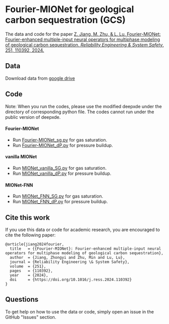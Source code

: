 # Fourier-MIONet for geological carbon sequestration (GCS)

The data and code for the paper [Z. Jiang, M. Zhu, & L. Lu. Fourier-MIONet: Fourier-enhanced multiple-input neural operators for multiphase modeling of geological carbon sequestration. *Reliability Engineering & System Safety*, 251, 110392, 2024.](https://doi.org/10.1016/j.ress.2024.110392)

## Data
Download data from [google drive](https://drive.google.com/drive/folders/1OJruFzi2dO8Xwo7XrS_zAhmsGFJQ-imL?usp=sharing)

## Code
Note: When you run the codes, please use the modified deepxde under the directory of corresponding python file. The codes cannot run under the public version of deepxde.

#### Fourier-MIONet
- Run [Fourier-MIONet_sg.py](Fourier-MIONet_sg.py) for gas saturation.
- Run [Fourier-MIONet_dP.py](Fourier-MIONet_dP.py) for pressure buildup.

#### vanilla MIONet
- Run [MIONet_vanilla_SG.py](baselines/MIONet_vanilla_SG.py) for gas saturation.
- Run [MIONet_vanilla_dP.py](baselines/MIONet_vanilla_dP.py) for pressure buildup.

#### MIONet-FNN
- Run [MIONet_FNN_SG.py](baselines/MIONet_FNN_SG.py) for gas saturation.
- Run [MIONet_FNN_dP.py](baselines/MIONet_FNN_dP.py) for pressure buildup.

## Cite this work

If you use this data or code for academic research, you are encouraged to cite the following paper:

```
@article{jiang2024fourier,
  title   = {{Fourier-MIONet}: Fourier-enhanced multiple-input neural operators for multiphase modeling of geological carbon sequestration},
  author  = {Jiang, Zhongyi and Zhu, Min and Lu, Lu},
  journal = {Reliability Engineering \& System Safety},
  volume  = {251},
  pages   = {110392},
  year    = {2024},
  doi     = {https://doi.org/10.1016/j.ress.2024.110392}
}
```

## Questions

To get help on how to use the data or code, simply open an issue in the GitHub "Issues" section.
